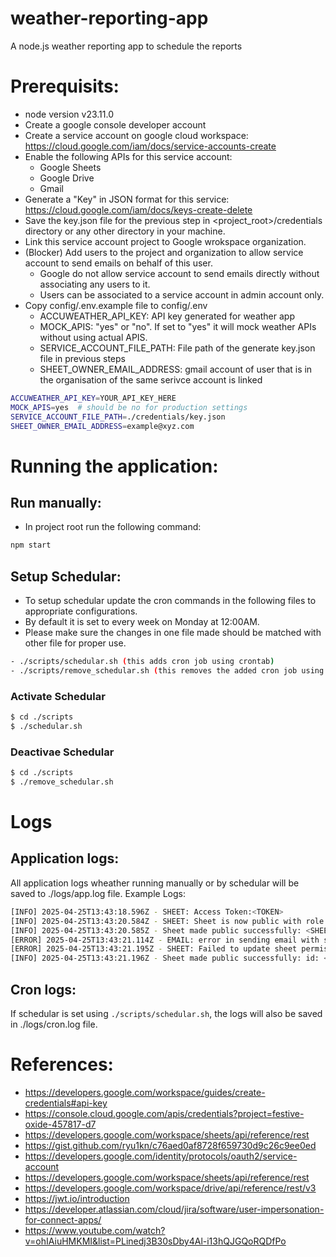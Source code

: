 # weather-reporting-app
A node.js weather reporting app to schedule the reports

# Prerequisits:
* node version v23.11.0
* Create a google console developer account
* Create a service account on google cloud workspace: https://cloud.google.com/iam/docs/service-accounts-create
* Enable the following APIs for this service account:
  * Google Sheets
  * Google Drive
  * Gmail
* Generate a "Key" in JSON format for this service: https://cloud.google.com/iam/docs/keys-create-delete
* Save the key.json file for the previous step in <project_root>/credentials directory or any other directory in your machine.
* Link this service account project to Google wrokspace organization.
* (Blocker) Add users to the project and organization to allow service account to send emails on behalf of this user.
  * Google do not allow service account to send emails directly without associating any users to it.
  * Users can be associated to a service account in admin account only.
* Copy config/.env.example file to config/.env
  * ACCUWEATHER_API_KEY: API key generated for weather app
  * MOCK_APIS: "yes" or "no". If set to "yes" it will mock weather APIs without using actual APIS.
  * SERVICE_ACCOUNT_FILE_PATH: File path of the generate key.json file in previous steps
  * SHEET_OWNER_EMAIL_ADDRESS: gmail account of user that is in the organisation of the same serivce account is linked
```bash
ACCUWEATHER_API_KEY=YOUR_API_KEY_HERE
MOCK_APIS=yes  # should be no for production settings 
SERVICE_ACCOUNT_FILE_PATH=./credentials/key.json
SHEET_OWNER_EMAIL_ADDRESS=example@xyz.com
```

# Running the application:

## Run manually:
* In project root run the following command:
```bash
npm start
```

## Setup Schedular:
* To setup schedular update the cron commands in the following files to appropriate configurations.
* By default it is set to every week on Monday at 12:00AM.
* Please make sure the changes in one file made should be matched with other file for proper use.
```bash
- ./scripts/schedular.sh (this adds cron job using crontab)
- ./scripts/remove_schedular.sh (this removes the added cron job using crontab)
```

### Activate Schedular
```bash
$ cd ./scripts
$ ./schedular.sh
```

### Deactivae Schedular
```bash
$ cd ./scripts 
$ ./remove_schedular.sh
```

# Logs
## Application logs:
All application logs wheather running manually or by schedular will be saved to ./logs/app.log file.
Example Logs:
```bash
[INFO] 2025-04-25T13:43:18.596Z - SHEET: Access Token:<TOKEN>
[INFO] 2025-04-25T13:43:20.584Z - SHEET: Sheet is now public with role: reader
[INFO] 2025-04-25T13:43:20.585Z - Sheet made public successfully: <SHEET_ID>
[ERROR] 2025-04-25T13:43:21.114Z - EMAIL: error in sending email with spread sheet URL: <ERROR>
[ERROR] 2025-04-25T13:43:21.195Z - SHEET: Failed to update sheet permissions:role is not defined
[INFO] 2025-04-25T13:43:21.196Z - Sheet made public successfully: id: <SHEET_ID> url: <SHARABLE_SHEET_URL>
```

## Cron logs:
If schedular is set using `./scripts/schedular.sh`, the logs will also be saved in ./logs/cron.log file.

# References:
* https://developers.google.com/workspace/guides/create-credentials#api-key
* https://console.cloud.google.com/apis/credentials?project=festive-oxide-457817-d7
* https://developers.google.com/workspace/sheets/api/reference/rest
* https://gist.github.com/ryu1kn/c76aed0af8728f659730d9c26c9ee0ed
* https://developers.google.com/identity/protocols/oauth2/service-account
* https://developers.google.com/workspace/sheets/api/reference/rest
* https://developers.google.com/workspace/drive/api/reference/rest/v3
* https://jwt.io/introduction
* https://developer.atlassian.com/cloud/jira/software/user-impersonation-for-connect-apps/
* https://www.youtube.com/watch?v=ohIAiuHMKMI&list=PLinedj3B30sDby4Al-i13hQJGQoRQDfPo